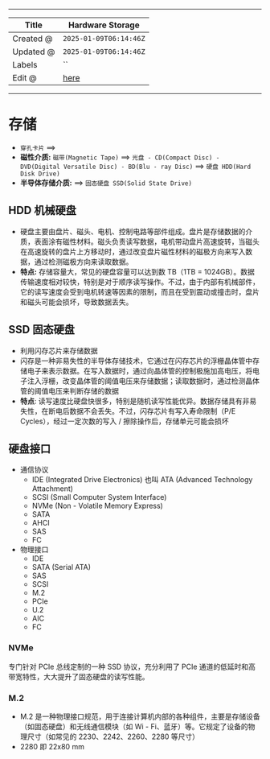 -----

| Title     | Hardware Storage                                     |
| --------- | ---------------------------------------------------- |
| Created @ | `2025-01-09T06:14:46Z`                               |
| Updated @ | `2025-01-09T06:14:46Z`                               |
| Labels    | \`\`                                                 |
| Edit @    | [here](https://github.com/junxnone/xwiki/issues/312) |

-----

# 存储

  - `穿孔卡片` ==\>
  - **磁性介质:** `磁带(Magnetic Tape)` ==\> `光盘 - CD(Compact Disc) -
    DVD(Digital Versatile Disc) - BD(Blu - ray Disc)` ==\> `硬盘 HDD(Hard
    Disk Drive)`
  - **半导体存储介质:** ==\> `固态硬盘 SSD(Solid State Drive)`

## HDD 机械硬盘

  - 硬盘主要由盘片、磁头、电机、控制电路等部件组成。盘片是存储数据的介质，表面涂有磁性材料。磁头负责读写数据，电机带动盘片高速旋转，当磁头在高速旋转的盘片上方移动时，通过改变盘片磁性材料的磁极方向来写入数据，通过检测磁极方向来读取数据。
  - **特点:** 存储容量大，常见的硬盘容量可以达到数 TB（1TB =
    1024GB）。数据传输速度相对较快，特别是对于顺序读写操作。不过，由于内部有机械部件，它的读写速度会受到电机转速等因素的限制，而且在受到震动或撞击时，盘片和磁头可能会损坏，导致数据丢失。

## SSD 固态硬盘

  - 利用闪存芯片来存储数据
  - 闪存是一种非易失性的半导体存储技术，它通过在闪存芯片的浮栅晶体管中存储电子来表示数据。在写入数据时，通过向晶体管的控制极施加高电压，将电子注入浮栅，改变晶体管的阈值电压来存储数据；读取数据时，通过检测晶体管的阈值电压来判断存储的数据
  - **特点**:
    读写速度比硬盘快很多，特别是随机读写性能优异。数据存储具有非易失性，在断电后数据不会丢失。不过，闪存芯片有写入寿命限制（P/E
    Cycles），经过一定次数的写入 / 擦除操作后，存储单元可能会损坏

## 硬盘接口

  - 通信协议
      - IDE (Integrated Drive Electronics) 也叫 ATA (Advanced Technology
        Attachment)
      - SCSI (Small Computer System Interface)
      - NVMe (Non - Volatile Memory Express)
      - SATA
      - AHCI
      - SAS
      - FC
  - 物理接口
      - IDE
      - SATA (Serial ATA)
      - SAS
      - SCSI
      - M.2
      - PCIe
      - U.2
      - AIC
      - FC

### NVMe

专门针对 PCIe 总线定制的一种 SSD 协议，充分利用了 PCIe 通道的低延时和高带宽特性，大大提升了固态硬盘的读写性能。

### M.2

  - M.2 是一种物理接口规范，用于连接计算机内部的各种组件，主要是存储设备（如固态硬盘）和无线通信模块（如 Wi -
    Fi、蓝牙）等。它规定了设备的物理尺寸（如常见的 2230、2242、2260、2280 等尺寸）
  - 2280 即 22x80 mm
